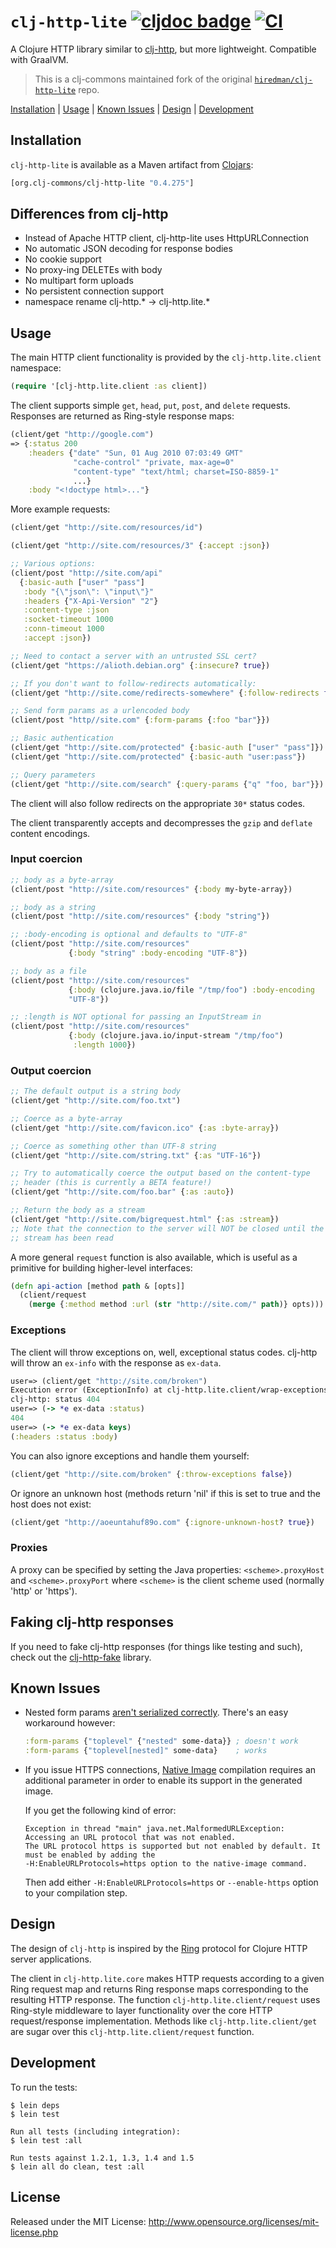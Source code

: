 # `clj-http-lite` [![cljdoc badge](https://cljdoc.xyz/badge/org.martinklepsch/clj-http-lite)](https://cljdoc.xyz/d/org.martinklepsch/clj-http-lite/CURRENT) [![CI](https://github.com/martinklepsch/clj-http-lite/workflows/Tests/badge.svg)](https://github.com/martinklepsch/clj-http-lite/actions)

A Clojure HTTP library similar to [clj-http](http://github.com/dakrone/clj-http), but more lightweight. Compatible with GraalVM.

> This is a clj-commons maintained fork of the original [`hiredman/clj-http-lite`](https://github.com/hiredman/clj-http-lite) repo.

[Installation](#installation) | [Usage](#usage) | [Known Issues](#known-issues) | [Design](#design) | [Development](#development)

## Installation

`clj-http-lite` is available as a Maven artifact from [Clojars](https://clojars.org/org.martinklepsch/clj-http-lite):

```clojure
[org.clj-commons/clj-http-lite "0.4.275"]
```

## Differences from clj-http

- Instead of Apache HTTP client, clj-http-lite uses HttpURLConnection
- No automatic JSON decoding for response bodies
- No cookie support
- No proxy-ing DELETEs with body
- No multipart form uploads
- No persistent connection support
- namespace rename clj-http.* -> clj-http.lite.*

## Usage

The main HTTP client functionality is provided by the
`clj-http.lite.client` namespace:

```clojure
(require '[clj-http.lite.client :as client])
```

The client supports simple `get`, `head`, `put`, `post`, and `delete`
requests. Responses are returned as Ring-style response maps:

```clojure
(client/get "http://google.com")
=> {:status 200
    :headers {"date" "Sun, 01 Aug 2010 07:03:49 GMT"
              "cache-control" "private, max-age=0"
              "content-type" "text/html; charset=ISO-8859-1"
              ...}
    :body "<!doctype html>..."}
```

More example requests:

```clojure
(client/get "http://site.com/resources/id")

(client/get "http://site.com/resources/3" {:accept :json})

;; Various options:
(client/post "http://site.com/api"
  {:basic-auth ["user" "pass"]
   :body "{\"json\": \"input\"}"
   :headers {"X-Api-Version" "2"}
   :content-type :json
   :socket-timeout 1000
   :conn-timeout 1000
   :accept :json})

;; Need to contact a server with an untrusted SSL cert?
(client/get "https://alioth.debian.org" {:insecure? true})

;; If you don't want to follow-redirects automatically:
(client/get "http://site.come/redirects-somewhere" {:follow-redirects false})

;; Send form params as a urlencoded body
(client/post "http//site.com" {:form-params {:foo "bar"}})

;; Basic authentication
(client/get "http://site.com/protected" {:basic-auth ["user" "pass"]})
(client/get "http://site.com/protected" {:basic-auth "user:pass"})

;; Query parameters
(client/get "http://site.com/search" {:query-params {"q" "foo, bar"}})
```

The client will also follow redirects on the appropriate `30*` status
codes.

The client transparently accepts and decompresses the `gzip` and
`deflate` content encodings.

### Input coercion

```clojure
;; body as a byte-array
(client/post "http://site.com/resources" {:body my-byte-array})

;; body as a string
(client/post "http://site.com/resources" {:body "string"})

;; :body-encoding is optional and defaults to "UTF-8"
(client/post "http://site.com/resources"
             {:body "string" :body-encoding "UTF-8"})

;; body as a file
(client/post "http://site.com/resources"
             {:body (clojure.java.io/file "/tmp/foo") :body-encoding
             "UTF-8"})

;; :length is NOT optional for passing an InputStream in
(client/post "http://site.com/resources"
             {:body (clojure.java.io/input-stream "/tmp/foo")
              :length 1000})
```

### Output coercion

```clojure
;; The default output is a string body
(client/get "http://site.com/foo.txt")

;; Coerce as a byte-array
(client/get "http://site.com/favicon.ico" {:as :byte-array})

;; Coerce as something other than UTF-8 string
(client/get "http://site.com/string.txt" {:as "UTF-16"})

;; Try to automatically coerce the output based on the content-type
;; header (this is currently a BETA feature!)
(client/get "http://site.com/foo.bar" {:as :auto})

;; Return the body as a stream
(client/get "http://site.com/bigrequest.html" {:as :stream})
;; Note that the connection to the server will NOT be closed until the
;; stream has been read
```

A more general `request` function is also available, which is useful
as a primitive for building higher-level interfaces:

```clojure
(defn api-action [method path & [opts]]
  (client/request
    (merge {:method method :url (str "http://site.com/" path)} opts)))
```

### Exceptions

The client will throw exceptions on, well, exceptional status
codes. clj-http will throw an `ex-info` with the response as `ex-data`.

```clojure
user=> (client/get "http://site.com/broken")
Execution error (ExceptionInfo) at clj-http.lite.client/wrap-exceptions$fn (client.clj:38).
clj-http: status 404
user=> (-> *e ex-data :status)
404
user=> (-> *e ex-data keys)
(:headers :status :body)
```

You can also ignore exceptions and handle them yourself:

``` clojure
(client/get "http://site.com/broken" {:throw-exceptions false})
```

Or ignore an unknown host (methods return 'nil' if this is set to true and the host does not exist:

``` clojure
(client/get "http://aoeuntahuf89o.com" {:ignore-unknown-host? true})
```

### Proxies

A proxy can be specified by setting the Java properties:
`<scheme>.proxyHost` and `<scheme>.proxyPort` where `<scheme>` is the client
scheme used (normally 'http' or 'https').

## Faking clj-http responses

If you need to fake clj-http responses (for things like testing and
such), check out the
[clj-http-fake](https://github.com/myfreeweb/clj-http-fake) library.

## Known Issues

- Nested form params [aren't serialized correctly](https://github.com/hiredman/clj-http-lite/issues/15). There's an easy workaround however:

    ```clojure
    :form-params {"toplevel" {"nested" some-data}} ; doesn't work
    :form-params {"toplevel[nested]" some-data}    ; works
    ```

- If you issue HTTPS connections, [Native Image](https://www.graalvm.org/docs/reference-manual/native-image/) compilation requires an additional parameter in order to enable its support in the generated image.

  If you get the following kind of error:

      Exception in thread "main" java.net.MalformedURLException: Accessing an URL protocol that was not enabled.  
      The URL protocol https is supported but not enabled by default. It must be enabled by adding the
      -H:EnableURLProtocols=https option to the native-image command.

  Then add either `-H:EnableURLProtocols=https` or `--enable-https` option to your compilation step.

## Design

The design of `clj-http` is inspired by the
[Ring](http://github.com/mmcgrana/ring) protocol for Clojure HTTP
server applications.

The client in `clj-http.lite.core` makes HTTP requests according to a given
Ring request map and returns Ring response maps corresponding to the
resulting HTTP response. The function `clj-http.lite.client/request` uses
Ring-style middleware to layer functionality over the core HTTP
request/response implementation. Methods like `clj-http.lite.client/get`
are sugar over this `clj-http.lite.client/request` function.

## Development

To run the tests:

    $ lein deps
    $ lein test

    Run all tests (including integration):
    $ lein test :all

    Run tests against 1.2.1, 1.3, 1.4 and 1.5
    $ lein all do clean, test :all

## License

Released under the MIT License:
<http://www.opensource.org/licenses/mit-license.php>
